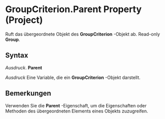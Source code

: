 
# GroupCriterion.Parent Property (Project)

Ruft das übergeordnete Objekt des  **GroupCriterion** -Objekt ab. Read-only **Group**.


## Syntax

 _Ausdruck_. **Parent**

 _Ausdruck_ Eine Variable, die ein **GroupCriterion** -Objekt darstellt.


## Bemerkungen

Verwenden Sie die  **Parent** -Eigenschaft, um die Eigenschaften oder Methoden des übergeordneten Elements eines Objekts zuzugreifen.

